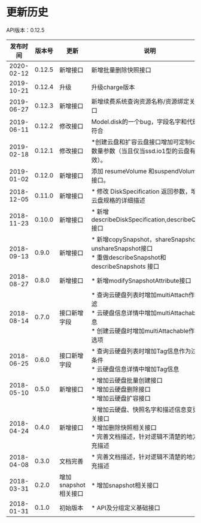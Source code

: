 # 更新历史 #
API版本：0.12.5

|发布时间|版本号|更新|说明|
|---|---|---|---|
| 2020-02-12|0.12.5|新增接口|新增批量删除快照接口|
| 2019-10-21|0.12.4|升级|升级charge版本|
| 2019-06-27|0.12.3|新增接口|新增续费系统查询资源名称/资源绑定关系接口|
| 2019-06-11|0.12.2|修改接口|Model.disk的一个bug，字段名字和代码不符合|
|2019-02-18|0.12.1|修改接口| *创建云盘和扩容云盘接口增加可定制iops数量参数（当且仅当ssd.io1型的云盘有效）。|
| 2019-01-02 | 0.12.0 | 新增接口 | 添加 resumeVolume 和suspendVolume的接口。|
|2018-12-05|0.11.0|新增接口|* 修改 DiskSpecification 返回参数，增加云盘规格的详细描述 |
|2018-11-23|0.10.0|新增接口|* 新增describeDiskSpecification,describeQuota接口 |
|2018-09-13|0.9.0|新增接口|* 新增copySnapshot，shareSnapshot和unshareSnapshot接口<br>* 重做describeSnapshot和describeSnapshots 接口|
|2018-08-27|0.8.0|新增接口|* 新增modifySnapshotAttribute接口|
|2018-08-14|0.7.0|接口新增字段|* 查询云硬盘列表时增加multiAttach作为过滤<br>* 云硬盘信息详情中增加multiAttachable信息<br>* 创建云硬盘时增加multiAttachable作为可选项|
|2018-06-25|0.6.0|接口新增字段|* 查询云硬盘列表时增加Tag信息作为过滤条件<br>* 云硬盘信息详情中增加Tag信息|
|2018-05-10|0.5.0|新增接口|* 增加云硬盘批量创建接口<br>* 增加云硬盘删除接口<br>* 增加云硬盘扩容接口|
|2018-04-24|0.4.0|新增接口|* 增加云硬盘、快照名字和描述信息变更相关接口<br>* 增加删除快照相关接口<br>* 完善文档描述，针对逻辑不清楚的地方补充描述|
|2018-04-08|0.3.0|文档完善|* 完善文档描述，针对逻辑不清楚的地方补充描述|
|2018-03-31|0.2.0|增加snapshot相关接口|* 增加snapshot相关接口|
|2018-01-31|0.1.0|初始版本|* API及分组定义基础接口|
